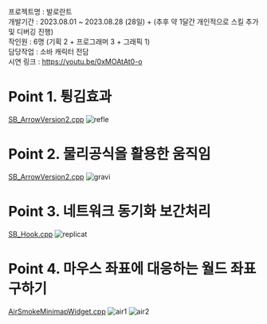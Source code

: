 프로젝트명 : 발로란트<br>
개발기간 : 2023.08.01 ~ 2023.08.28 (28일) + (추후 약 1달간 개인적으로 스킬 추가 및 디버깅 진행)<br>
작인원 : 6명 (기획 2 + 프로그래머 3 + 그래픽 1)<br>
담당작업 : 소바 캐릭터 전담<br>
시연 링크 : https://youtu.be/0xMOAtAt0-o <br>

# Point 1. 튕김효과
[SB_ArrowVersion2.cpp](https://github.com/micalia/Valorant_ShinSeolBin/blob/main/Source/Valorant/Private/SB_ArrowVersion2.cpp#L155)
![refle](https://github.com/user-attachments/assets/c962da6f-856d-482a-bfb4-7d869743dd83)

# Point 2. 물리공식을 활용한 움직임
[SB_ArrowVersion2.cpp](https://github.com/micalia/Valorant_ShinSeolBin/blob/main/Source/Valorant/Private/SB_ArrowVersion2.cpp#L56)
![gravi](https://github.com/user-attachments/assets/f01edccd-e491-46da-812f-fc6b5af423e0)

# Point 3. 네트워크 동기화 보간처리
[SB_Hook.cpp](https://github.com/micalia/Valorant_ShinSeolBin/blob/main/Source/Valorant/Private/SB_Hook.cpp#L55)
![replicat](https://github.com/user-attachments/assets/c56bafb0-569c-46d3-8aab-295380b03703)

# Point 4. 마우스 좌표에 대응하는 월드 좌표 구하기
[AirSmokeMinimapWidget.cpp](https://github.com/micalia/Valorant_ShinSeolBin/blob/main/Source/Valorant/Private/AirSmokeMinimapWidget.cpp#L26)
![air1](https://github.com/user-attachments/assets/1797dfad-6b4e-4b87-b91e-b5db935c75d8)
![air2](https://github.com/user-attachments/assets/3c4c39d1-d0d4-48a0-bfe8-630bcf3ae3f0)

